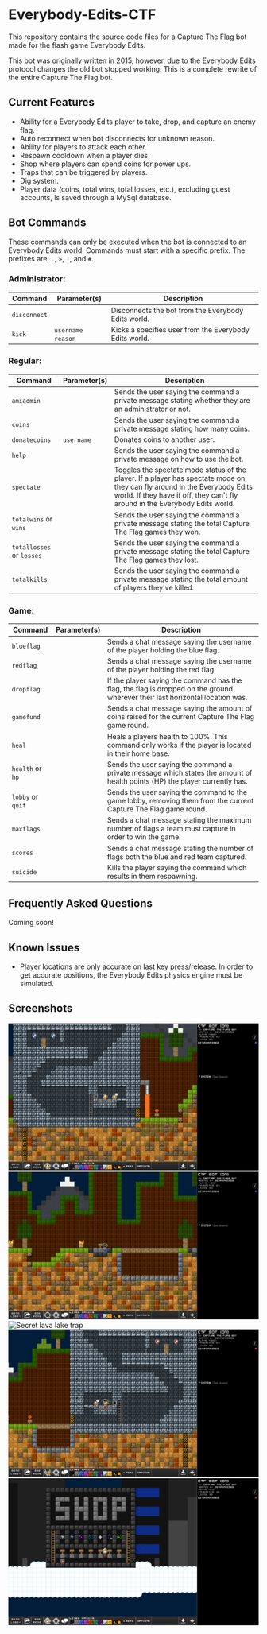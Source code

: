# Everybody-Edits-CTF
This repository contains the source code files for a Capture The Flag bot made for the flash game Everybody Edits.

This bot was originally written in 2015, however, due to the Everybody Edits protocol changes the old bot stopped working. This is a complete rewrite of the entire Capture The Flag bot.

## Current Features
* Ability for a Everybody Edits player to take, drop, and capture an enemy flag.
* Auto reconnect when bot disconnects for unknown reason.
* Ability for players to attack each other.
* Respawn cooldown when a player dies.
* Shop where players can spend coins for power ups.
* Traps that can be triggered by players.
* Dig system.
* Player data (coins, total wins, total losses, etc.), excluding guest accounts, is saved through a MySql database.

## Bot Commands

These commands can only be executed when the bot is connected to an Everybody Edits world. Commands must start with a specific prefix. The prefixes are: `.`, `>`, `!`, and `#`.

### Administrator:
| Command | Parameter(s) | Description |
| - | - | - |
| `disconnect` | | Disconnects the bot from the Everybody Edits world. |
| `kick` | `username` `reason`  | Kicks a specifies user from the Everybody Edits world. |

### Regular:
| Command | Parameter(s) | Description |
| - | - | - |
| `amiadmin` | | Sends the user saying the command a private message stating whether they are an administrator or not. |
| `coins` | | Sends the user saying the command a private message stating how many coins. |
| `donatecoins` | `username`          | Donates coins to another user. |
| `help` | | Sends the user saying the command a private message on how to use the bot. |
| `spectate` | | Toggles the spectate mode status of the player. If a player has spectate mode on, they can fly around in the Everybody Edits world. If they have it off, they can't fly around in the Everybody Edits world.|
| `totalwins` or `wins` | | Sends the user saying the command a private message stating the total Capture The Flag games they won. |
| `totallosses` or `losses` | | Sends the user saying the command a private message stating the total Capture The Flag games they lost. |
| `totalkills` | | Sends the user saying the command a private message stating the total amount of players they've killed. |

### Game:
| Command | Parameter(s) | Description |
| - | - | - |
| `blueflag` | | Sends a chat message saying the username of the player holding the blue flag. |
| `redflag` | | Sends a chat message saying the username of the player holding the red flag. |
| `dropflag` | | If the player saying the command has the flag, the flag is dropped on the ground wherever their last horizontal location was. |
| `gamefund` | | Sends a chat message saying the amount of coins raised for the current Capture The Flag game round. |
| `heal` | | Heals a players health to 100%. This command only works if the player is located in their home base. |
| `health` or `hp` | | Sends the user saying the command a private message which states the amount of health points (HP) the player currently has. |
| `lobby` or `quit` | | Sends the user saying the command to the game lobby, removing them from the current Capture The Flag game round. |
| `maxflags` | | Sends a chat message stating the maximum number of flags a team must capture in order to win the game. |
| `scores` | | Sends a chat message stating the number of flags both the blue and red team captured. |
| `suicide` | | Kills the player saying the command which results in them respawning. |

## Frequently Asked Questions
Coming soon!

## Known Issues
* Player locations are only accurate on last key press/release. In order to get accurate positions, the Everybody Edits physics engine must be simulated.

## Screenshots
![Blue team trap](Images/BlueTeamTrap.png "Player triggering the blue teams base trap")
![Bridge trap](Images/BridgeTrap.png "Player triggering the bridge trap")
![Secret lava lake trap](Images/LavaLakeTrap.png "Player triggering the \"secret trap\" at the lava lake")
![Red team trap](Images/RedTeamTrap.png "Player triggering the red teams base trap")
![Shop](Images/Shop.png "Player inside the shop where they can purchase items with coins")

